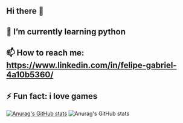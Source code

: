 ## Hi there 👋
## 🌱 I’m currently learning python
## 📫 How to reach me: https://www.linkedin.com/in/felipe-gabriel-4a10b5360/
## ⚡ Fun fact: i love games
[![Anurag's GitHub stats](https://github-readme-stats.vercel.app/api?username=felipe0762)](https://github.com/anuraghazra/github-readme-stats)
![Anurag's GitHub stats](https://github-readme-stats.vercel.app/api?username=felipe0762&theme=tokyonight_icons=true)
